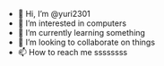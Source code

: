 - 👋 Hi, I’m @yuri2301
- 👀 I’m interested in  computers
- 🌱 I’m currently learning something
- 💞️ I’m looking to collaborate on things
- 📫 How to reach me ssssssss


